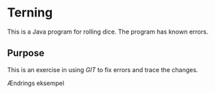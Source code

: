 # Terning
This is a Java program for rolling dice.
The program has known errors. 

## Purpose
This is an exercise in using _GIT_ to fix errors and trace the changes.

Ændrings eksempel
